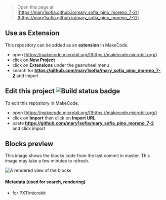 
> Open this page at [https://mary1sofia.github.io/mary_sofia_pino_moreno_7-2/](https://mary1sofia.github.io/mary_sofia_pino_moreno_7-2/)

## Use as Extension

This repository can be added as an **extension** in MakeCode.

* open [https://makecode.microbit.org/](https://makecode.microbit.org/)
* click on **New Project**
* click on **Extensions** under the gearwheel menu
* search for **https://github.com/mary1sofia/mary_sofia_pino_moreno_7-2** and import

## Edit this project ![Build status badge](https://github.com/mary1sofia/mary_sofia_pino_moreno_7-2/workflows/MakeCode/badge.svg)

To edit this repository in MakeCode.

* open [https://makecode.microbit.org/](https://makecode.microbit.org/)
* click on **Import** then click on **Import URL**
* paste **https://github.com/mary1sofia/mary_sofia_pino_moreno_7-2** and click import

## Blocks preview

This image shows the blocks code from the last commit in master.
This image may take a few minutes to refresh.

![A rendered view of the blocks](https://github.com/mary1sofia/mary_sofia_pino_moreno_7-2/raw/master/.github/makecode/blocks.png)

#### Metadata (used for search, rendering)

* for PXT/microbit
<script src="https://makecode.com/gh-pages-embed.js"></script><script>makeCodeRender("{{ site.makecode.home_url }}", "{{ site.github.owner_name }}/{{ site.github.repository_name }}");</script>
